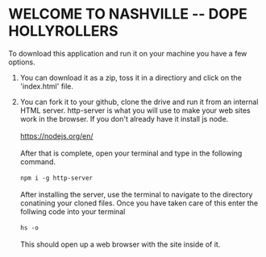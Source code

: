 # WELCOME TO NASHVILLE       --        DOPE HOLLYROLLERS

To download this application and run it on your machine you have a few options.

1. You can download it as a zip, toss it in a directiory and click on the 'index.html' file.

2. You can fork it to your github, clone the drive and run it from an internal HTML server.
http-server is what you will use to make your web sites work in the browser. If you don't already have it install js node. <br><br> https://nodejs.org/en/ <br><br> After that is complete, open your terminal and type in the following command. <br><br>
`npm i -g http-server` <br><br>
After installing the server, use the terminal to navigate to the directory conatining your cloned files.  Once you have taken care of this enter the follwing code into your terminal <br><br>
`hs -o` <br><br>
This should open up a web browser with the site inside of it.